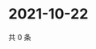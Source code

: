 # 2021-10-22

共 0 条

<!-- BEGIN WEIBO -->
<!-- 最后更新时间 Fri Oct 22 2021 01:17:29 GMT+0800 (China Standard Time) -->

<!-- END WEIBO -->
